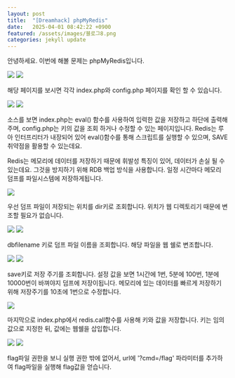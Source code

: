 ```yaml
---
layout: post
title:  "[Dreamhack] phpMyRedis"
date:   2025-04-01 08:42:22 +0900
featured: /assets/images/블로그8.png
categories: jekyll update
---
```

<p>안녕하세요. 이번에 해볼 문제는 phpMyRedis입니다.</p>
<img src="/assets/images/8/1.png" style="max-width: 100%; height: auto;">
<img src="/assets/images/8/2.png" style="max-width: 100%; height: auto;">  
<p>해당 페이지를 보시면 각각 index.php와 config.php 페이지를 확인 할 수 있습니다.</p>
<img src="/assets/images/8/3.png" style="max-width: 100%; height: auto;">
<img src="/assets/images/8/4.png" style="max-width: 100%; height: auto;">
<p>소스를 보면 index.php는 eval() 함수를 사용하여 입력한 값을 저장하고 하단에 출력해주며, config.php는 키의 값을 조회 하거나 수정할 수 있는 페이지입니다. Redis는 루아 인터프리터가 내장되어 있어 eval()함수를 통해 스크립트를 실행할 수 있으며, SAVE 취약점을 활용할 수 있는데요.</p>
<p>Redis는 메모리에 데이터를 저장하기 때문에 휘발성 특징이 있어, 데이터가 손실 될 수있는데요. 그것을 방지하기 위해 RDB 백업 방식을 사용합니다. 일정 시간마다 메모리 덤프를 파일시스템에 저장하게됩니다.</p>
<img src="/assets/images/8/5.png" style="max-width: 100%; height: auto;">
<p>우선 덤프 파일이 저장되는 위치를 dir키로 조회합니다. 위치가 웹 디렉토리기 때문에 변조할 필요가 없습니다.</p>
<img src="/assets/images/8/6.png" style="max-width: 100%; height: auto;">
<img src="/assets/images/8/8.png" style="max-width: 100%; height: auto;">
<p>dbfilename 키로 덤프 파일 이름을 조회합니다. 해당 파일을 웹 쉘로 변조합니다.</p>
<img src="/assets/images/8/7.png" style="max-width: 100%; height: auto;">
<img src="/assets/images/8/9.png" style="max-width: 100%; height: auto;">
<p>save키로 저장 주기를 조회합니다. 설정 값을 보면 1시간에 1번, 5분에 100번, 1분에 10000번이 바껴야지 덤프에 저장이됩니다. 메모리에 있는 데이터를 빠르게 저장하기 위해 저장주기를 10초에 1번으로 수정합니다.</p>
<img src="/assets/images/8/10.png" style="max-width: 100%; height: auto;">
<p>마지막으로 index.php에서 redis.call함수를 사용해 키와 값을 저장합니다. 키는 임의값으로 지정한 뒤, 값에는 웹쉘을 삽입합니다.</p>
<img src="/assets/images/8/11.png" style="max-width: 100%; height: auto;">
<img src="/assets/images/8/12.png" style="max-width: 100%; height: auto;">
<p>flag파일 권한을 보니 실행 권한 밖에 없어서, url에 '?cmd=/flag' 파라미터를 추가하여 flag파일을 실행해 flag값을 얻습니다.</p>